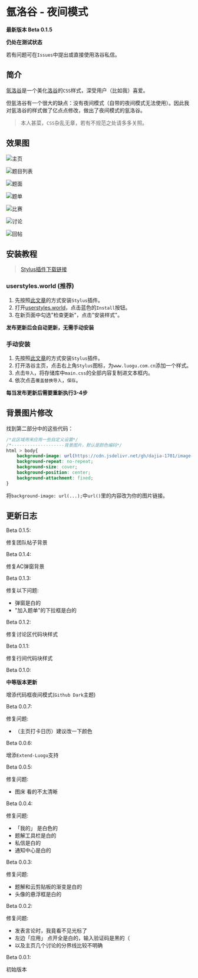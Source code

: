 # 氩洛谷 - 夜间模式

**最新版本 Beta 0.1.5**

**仍处在测试状态**

若有问题可在`Issues`中提出或直接使用洛谷私信。

## 简介

[氩洛谷](https://www.luogu.com.cn/blog/fsy2017/material-luogu-material)是一个美化[洛谷](https://www.luogu.com.cn)的`CSS`样式，深受用户（比如我）喜爱。

但氩洛谷有一个很大的缺点：没有夜间模式（自带的夜间模式无法使用）。因此我对氩洛谷的样式做了亿点点修改，做出了夜间模式的氩洛谷。

> 本人甚菜，`CSS`杂乱无章，若有不规范之处请多多关照。

## 效果图

![主页](https://cdn.jsdelivr.net/gh/dajia-1701/image-host@master/argon-luogu-1.webp)

![题目列表](https://cdn.jsdelivr.net/gh/dajia-1701/image-host@master/argon-luogu-2.webp)

![题面](https://cdn.jsdelivr.net/gh/dajia-1701/image-host@master/argon-luogu-3.webp)

![题单](https://cdn.jsdelivr.net/gh/dajia-1701/image-host@master/argon-luogu-4.webp)

![比赛](https://cdn.jsdelivr.net/gh/dajia-1701/image-host@master/argon-luogu-5.webp)

![讨论](https://cdn.jsdelivr.net/gh/dajia-1701/image-host@master/argon-luogu-6.webp)

![回帖](https://cdn.jsdelivr.net/gh/dajia-1701/image-host@master/argon-luogu-7.webp)

## 安装教程

> [Stylus插件下载链接](https://www.crxsoso.com/webstore/detail/clngdbkpkpeebahjckkjfobafhncgmne)

### userstyles.world (推荐)

1. 先按照[此文章](https://www.luogu.com.cn/blog/fsy2017/material-luogu-material)的方式安装`Stylus`插件。
2. 打开[userstyles.world](https://userstyles.world/style/3238/default-slug)，点击蓝色的`Install`按钮。
3. 在新页面中勾选"检查更新"，点击"安装样式"。

**发布更新后会自动更新，无需手动安装**

### 手动安装

1. 先按照[此文章](https://www.luogu.com.cn/blog/fsy2017/material-luogu-material)的方式安装`Stylus`插件。
2. 打开洛谷主页，点击右上角`Stylus`图标，为`www.luogu.com.cn`添加一个样式。
3. 点击`导入`，将存储库中`main.css`的全部内容复制进文本框内。
4. 依次点击`覆盖替换导入`，`保存`。

**每当发布更新后需要重新执行3-4步**

## 背景图片修改

找到第二部分中的这些代码：

```css
/*此区域用来应用一些自定义设置*/
/*--------------------背景图片，默认是颜色编码*/
html > body{
    background-image: url(https://cdn.jsdelivr.net/gh/dajia-1701/image-host@master/3.2ig0usnlvqe0.webp);
    background-repeat: no-repeat;
    background-size: cover;
    background-position: center;
    background-attachment: fixed;
}
```
将`background-image: url(...);`中`url()`里的内容改为你的图片链接。

## 更新日志

Beta 0.1.5:

修复团队帖子背景

Beta 0.1.4:

修复AC弹窗背景

Beta 0.1.3:

修复以下问题:
- 弹窗是白的
- "加入题单"的下拉框是白的

Beta 0.1.2:

修复讨论区代码块样式

Beta 0.1.1:

修复行间代码块样式

Beta 0.1.0:

**中等版本更新**

增添代码框夜间模式(`Github Dark`主题)

Beta 0.0.7:

修复问题:
- （主页打卡日历）建议改一下颜色

Beta 0.0.6:

增添`Extend-Luogu`支持

Beta 0.0.5:

修复问题:
- 图床 看的不太清晰

Beta 0.0.4:

修复问题:
- 「我的」 是白色的
- 题解工具栏是白的
- 私信是白的
- 通知中心是白的

Beta 0.0.3:

修复问题:
- 题解和云剪贴板的渐变是白的
- 头像的悬浮框是白的

Beta 0.0.2:

修复问题:
- 发表言论时，我竟看不见光标了
- 左边「应用」 点开全是白的，输入验证码是黑的（
- 以及主页几个讨论的分界线比较不明确

Beta 0.0.1:

初始版本
